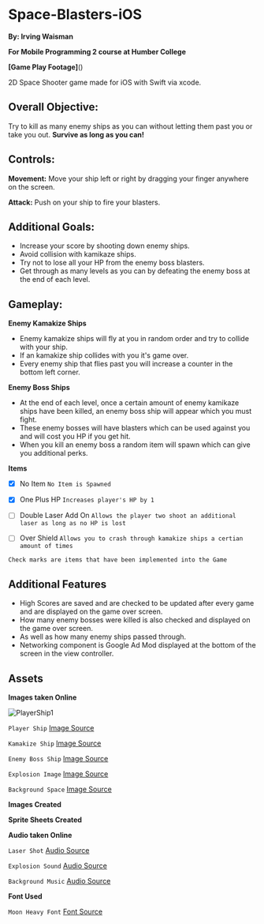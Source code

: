 # Space-Blasters-iOS

**By: Irving Waisman**

**For Mobile Programming 2 course at Humber College**

**[Game Play Footage]**() 

2D Space Shooter game made for iOS with Swift via xcode.

## Overall Objective:
Try to kill as many enemy ships as you can without letting them past you or take you out. **Survive as long as you can!**

## Controls:
**Movement:**  Move your ship left or right by dragging your finger anywhere on the screen.

**Attack:**   Push on your ship to fire your blasters.

## Additional Goals:
- Increase your score by shooting down enemy ships.
- Avoid collision with kamikaze ships.
- Try not to lose all your HP from the enemy boss blasters.
- Get through as many levels as you can by defeating the enemy boss at the end of each level.

## Gameplay:
**Enemy Kamakize Ships**
- Enemy kamakize ships will fly at you in random order and try to collide with your ship.
- If an kamakize ship collides with you it's game over.
- Every enemy ship that flies past you will increase a counter in the bottom left corner.

**Enemy Boss Ships**
- At the end of each level, once a certain amount of enemy kamikaze ships have been killed, an enemy boss ship will appear which you must fight. 
- These enemy bosses will have blasters which can be used against you and will cost you HP if you get hit.
- When you kill an enemy boss a random item will spawn which can give you additional perks.

**Items**

- [x] No Item `No Item is Spawned`

- [x] One Plus HP `Increases player's HP by 1`

- [ ] Double Laser Add On `Allows the player two shoot an additional laser as long as no HP is lost`

- [ ] Over Shield `Allows you to crash through kamakize ships a certian amount of times`

`Check marks are items that have been implemented into the Game`

## Additional Features
- High Scores are saved and are checked to be updated after every game and are displayed on the game over screen.
- How many enemy bosses were killed is also checked and displayed on the game over screen.
- As well as how many enemy ships passed through.
- Networking component is Google Ad Mod displayed at the bottom of the screen in the view controller.

## Assets

**Images taken Online**

![PlayerShip1](https://user-images.githubusercontent.com/22323399/39208550-5364b47c-47d1-11e8-89d1-7806f46b8446.png)

`Player Ship` [Image Source](https://www.google.ca/search?biw=1214&bih=1227&tbm=isch&sa=1&ei=LXjfWvrAGfCmggfn_qOwDw&q=2d+player+spaceships&oq=2d+player+spaceships&gs_l=psy-ab.3...350469.353531.0.353642.17.16.0.1.1.0.93.879.16.16.0....0...1c.1.64.psy-ab..0.9.444...0j0i67k1j0i8i30k1j0i24k1j0i30k1.0.v464ZW_0Duo#imgrc=y688ecpeTD1wtM:)

`Kamakize Ship` [Image Source](https://www.google.ca/search?tbm=isch&q=2d+spaceships&spell=1&sa=X&ved=0ahUKEwiy-ZvdxdPaAhVpZN8KHfz_AXoQBQimASgA&biw=1214&bih=1270&dpr=2#imgrc=8bRHPYxrRkJ9oM:)

`Enemy Boss Ship` [Image Source](https://www.google.ca/search?biw=1214&bih=1270&tbm=isch&sa=1&ei=7nffWtTRJKjv_QbW_JWADw&q=2d+enemy+boss+ships&oq=2d+enemy+boss+ships&gs_l=psy-ab.3...242919.245845.0.245988.16.16.0.0.0.0.60.820.16.16.0....0...1c.1.64.psy-ab..0.6.315...0j0i67k1j0i8i30k1j0i24k1j0i30k1.0.X_6SjN6qXVQ#imgrc=CUYX6G8zo97TQM:)

`Explosion Image` [Image Source](https://www.google.ca/search?q=2d+explosion&tbm=isch&source=lnt&tbs=ic:trans&sa=X&ved=0ahUKEwjfjMXLzNPaAhUEON8KHRz3Bo4QpwUIHg&biw=1214&bih=1227&dpr=2#imgdii=RX69pqkVxsGWDM:&imgrc=JiP5eJ_WTcEMTM:)

`Background Space` [Image Source](https://www.google.ca/search?q=www.toxsoft.com+space+background&source=lnms&tbm=isch&sa=X&ved=0ahUKEwiWn7PtyNPaAhVIPN8KHbwuA1UQ_AUICigB&biw=1214&bih=1227#imgrc=SIh6eCYeqRW8-M:)

**Images Created**

**Sprite Sheets Created**

**Audio taken Online**

`Laser Shot` [Audio Source](https://freesound.org/people/bubaproducer/sounds/151022/)

`Explosion Sound` [Audio Source](https://freesound.org/people/bareform/sounds/218721/)

`Background Music` [Audio Source](https://freesound.org/people/levelclearer/sounds/259324/)

**Font Used**

`Moon Heavy Font` [Font Source](https://www.dafont.com/moon-get.font) 

